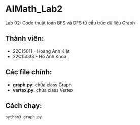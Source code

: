 # AIMath_Lab2

Lab 02: Code thuật toán BFS và DFS từ cấu trúc dữ liệu Graph

## Thành viên:
- 22C15011 - Hoàng Anh Kiệt
- 22C15033 - Hồ Anh Khoa

## Các file chính:
- **graph.py**: chứa class Graph
- **vertex.py**: chứa class Vertex

## Cách chạy:
```
python3 graph.py
```